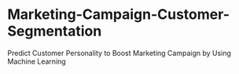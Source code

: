 # Marketing-Campaign-Customer-Segmentation
Predict Customer Personality to Boost Marketing Campaign by Using Machine Learning
